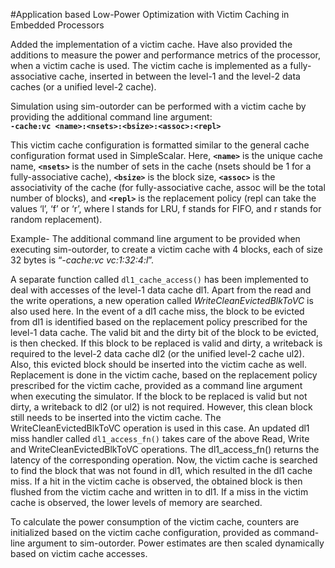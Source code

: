 #Application based Low-Power Optimization with Victim Caching in Embedded Processors

Added the implementation of a victim cache. Have also provided the additions to measure the power and performance metrics of the processor, when a victim cache is used. The victim cache is implemented as a fully-associative cache, inserted in between the level-1 and the level-2 data caches (or a unified level-2 cache). 

Simulation using sim-outorder can be performed with a victim cache by providing the additional command line argument:  
**`-cache:vc <name>:<nsets>:<bsize>:<assoc>:<repl>`**

This victim cache configuration is formatted similar to the general cache configuration format used in SimpleScalar.
Here, **`<name>`**  is the unique cache name, **`<nsets>`** is the number of sets in the cache (nsets should be 1 for a fully-associative cache), **`<bsize>`** is the block size, **`<assoc>`** is the associativity of the cache (for fully-associative cache, assoc will be the total number of blocks), and **`<repl>`**  is the replacement policy (repl can take the values ‘l’, ‘f’ or ‘r’, where l stands for LRU, f stands for FIFO, and r stands for random replacement). 

Example- The additional command line argument to be provided when executing sim-outorder, to create a victim cache with 4 blocks, each of size 32 bytes is “*-cache:vc vc:1:32:4:l*”. 
 
A separate function called `dl1_cache_access()` has been implemented to deal with accesses of the level-1 data cache dl1. Apart from the read and the write operations, a new operation called *WriteCleanEvictedBlkToVC* is also used here.
In the event of a dl1 cache miss, the block to be evicted from dl1 is identified based on the replacement policy prescribed for the level-1 data cache. The valid bit and the dirty bit of the block to be evicted, is then checked. If this block to be replaced is valid and dirty, a writeback is required to the level-2 data cache dl2 (or the unified level-2 cache ul2). Also, this evicted block should be inserted into the victim cache as well. Replacement is done in the victim cache, based on the replacement policy prescribed for the victim cache, provided as a command line argument when executing the simulator. If the block to be replaced is valid but not dirty, a writeback to dl2 (or ul2) is not required. However, this clean block still needs to be inserted into the victim cache. The WriteCleanEvictedBlkToVC operation is used in this case. An updated dl1 miss handler called `dl1_access_fn()` takes care of the above Read, Write and WriteCleanEvictedBlkToVC operations. The dl1_access_fn() returns the latency of the corresponding operation.
Now, the victim cache is searched to find the block that was not found in dl1, which resulted in the dl1 cache miss. If a hit in the victim cache is observed, the obtained block is then flushed from the victim cache and written in to dl1. If a miss in the victim cache is observed, the lower levels of memory are searched.
 
To calculate the power consumption of the victim cache, counters are initialized based on the victim cache configuration, provided as command-line argument to sim-outorder. Power estimates are then scaled dynamically based on victim cache accesses.
